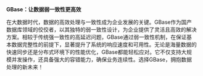 **GBase：让数据弱一致性更高效**

在大数据时代，数据的高效处理与一致性成为企业发展的关键。GBase作为国产数据库领域的佼佼者，以其独特的弱一致性设计，为企业提供了灵活且高效的解决方案。相较于传统强一致性的高延迟问题，GBase通过弱一致性机制，在保证基本数据完整性的前提下，显著提升了系统的响应速度和可用性。无论是海量数据的快速同步还是分布式环境下的性能优化，GBase都能轻松应对。它不仅支持大规模并发操作，还具备强大的容错能力，确保业务连续性。选择GBase，拥抱数据处理的新未来！